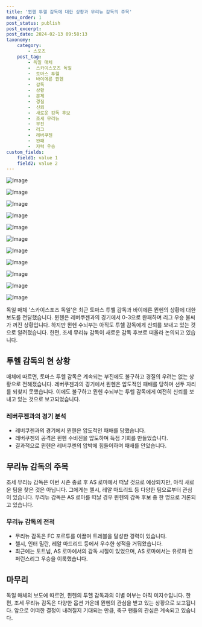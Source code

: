 ```yaml
---
title: '뮌헨 투헬 감독에 대한 상황과 무리뉴 감독의 주목'
menu_order: 1
post_status: publish
post_excerpt: 
post_date: 2024-02-13 09:58:13
taxonomy:
    category:
        - 스포츠
    post_tag:
        - 독일 매체
        -  스카이스포츠 독일
        -  토마스 투헬
        -  바이에른 뮌헨
        -  감독
        -  상황
        -  문제
        -  경질
        -  신뢰
        -  새로운 감독 후보
        -  조세 무리뉴
        -  부진
        -  리그
        -  레버쿠젠
        -  완패
        -  자력 우승
custom_fields:
    field1: value 1
    field2: value 2
---
```


![Image](https://imgnews.pstatic.net/image/477/2024/02/13/0000473259_001_20240213092003692.jpg?type=w647)

![Image](https://imgnews.pstatic.net/image/477/2024/02/13/0000473259_002_20240213092003744.jpg?type=w647)

![Image](https://imgnews.pstatic.net/image/477/2024/02/13/0000473259_003_20240213092003796.jpg?type=w647)

![Image](https://imgnews.pstatic.net/image/477/2024/02/13/0000473259_004_20240213092003840.jpg?type=w647)

![Image](https://imgnews.pstatic.net/image/477/2024/02/13/0000473259_005_20240213092003887.jpg?type=w647)

![Image](https://imgnews.pstatic.net/image/477/2024/02/13/0000473259_006_20240213092003936.jpg?type=w647)

![Image](https://imgnews.pstatic.net/image/477/2024/02/13/0000473259_007_20240213092003981.jpg?type=w647)

![Image](https://imgnews.pstatic.net/image/477/2024/02/13/0000473259_008_20240213092004029.jpg?type=w647)

![Image](https://imgnews.pstatic.net/image/477/2024/02/13/0000473259_009_20240213092004081.jpg?type=w647)

![Image](https://imgnews.pstatic.net/image/477/2024/02/13/0000473259_010_20240213092004122.jpg?type=w647)

![Image](https://imgnews.pstatic.net/image/477/2024/02/13/0000473259_011_20240213092004167.jpg?type=w647)

독일 매체 '스카이스포츠 독일'은 최근 토마스 투헬 감독과 바이에른 뮌헨의 상황에 대한 보도를 전달했습니다. 뮌헨은 레버쿠젠과의 경기에서 0-3으로 완패하며 리그 우승 불씨가 꺼진 상황입니다. 하지만 뮌헨 수뇌부는 아직도 투헬 감독에게 신뢰를 보내고 있는 것으로 알려졌습니다. 한편, 조세 무리뉴 감독이 새로운 감독 후보로 떠올라 논의되고 있습니다.
## 투헬 감독의 현 상황
매체에 따르면, 토마스 투헬 감독은 계속되는 부진에도 불구하고 경질의 우려는 없는 상황으로 전해졌습니다. 레버쿠젠과의 경기에서 뮌헨은 압도적인 패배를 당하며 선두 자리를 되찾지 못했습니다. 이에도 불구하고 뮌헨 수뇌부는 투헬 감독에게 여전히 신뢰를 보내고 있는 것으로 보고되었습니다.
### 레버쿠젠과의 경기 분석
- 레버쿠젠과의 경기에서 뮌헨은 압도적인 패배를 당했습니다.
- 레버쿠젠의 공격은 뮌헨 수비진을 압도하며 득점 기회를 만들었습니다.
- 결과적으로 뮌헨은 레버쿠젠의 압박에 힘들어하며 패배를 안았습니다.
## 무리뉴 감독의 주목
조세 무리뉴 감독은 이번 시즌 종료 후 AS 로마에서 떠날 것으로 예상되지만, 아직 새로운 팀을 찾은 것은 아닙니다. 그에게는 첼시, 레알 마드리드 등 다양한 팀으로부터 관심이 있습니다. 무리뉴 감독은 AS 로마를 떠날 경우 뮌헨의 감독 후보 중 한 명으로 거론되고 있습니다.
### 무리뉴 감독의 전적
- 무리뉴 감독은 FC 포르투를 이끌며 트레블을 달성한 경력이 있습니다.
- 첼시, 인터 밀란, 레알 마드리드 등에서 우수한 성적을 거둬왔습니다.
- 최근에는 토트넘, AS 로마에서의 감독 시절이 있었으며, AS 로마에서는 유로파 컨퍼런스리그 우승을 이룩했습니다.
## 마무리
독일 매체의 보도에 따르면, 뮌헨의 투헬 감독과의 이별 여부는 아직 미지수입니다. 한편, 조세 무리뉴 감독은 다양한 옵션 가운데 뮌헨의 관심을 받고 있는 상황으로 보고됩니다. 앞으로 어떠한 결정이 내려질지 기대되는 만큼, 축구 팬들의 관심은 계속되고 있습니다.
